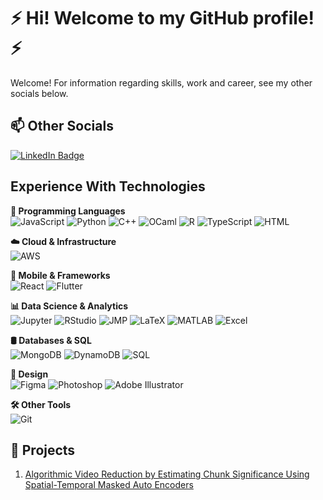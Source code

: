 # ⚡ Hi! Welcome to my GitHub profile! ⚡

Welcome! For information regarding skills, work and career, see my other socials below.

## 📫 Other Socials
[![LinkedIn Badge](https://img.shields.io/badge/LinkedIn-Reshab_Chhabra-blue?style=flat-square&logo=linkedin&logoColor=white&link=https://www.linkedin.com/in/reshab-chhabra/)](https://www.linkedin.com/in/reshab-chhabra/)

## Experience With Technologies
**🚀 Programming Languages**   
![JavaScript](https://img.shields.io/badge/JavaScript-F7DF1E?style=flat&logo=javascript&logoColor=white)
![Python](https://img.shields.io/badge/Python-3776AB?style=flat&logo=python&logoColor=white)
![C++](https://img.shields.io/badge/C++-00599C?style=flat&logo=c%2B%2B&logoColor=white)
![OCaml](https://img.shields.io/badge/OCaml-EC6813?style=flat&logo=ocaml&logoColor=white)
![R](https://img.shields.io/badge/R-276DC3?style=flat&logo=r&logoColor=white)
![TypeScript](https://img.shields.io/badge/TypeScript-3178C6?style=flat&logo=typescript&logoColor=white)
![HTML](https://img.shields.io/badge/HTML-E34F26?style=flat&logo=html5&logoColor=white)

**☁️ Cloud & Infrastructure**   
![AWS](https://img.shields.io/badge/AWS-232F3E?style=flat&logo=amazon-aws&logoColor=white)

**📱 Mobile & Frameworks**   
![React](https://img.shields.io/badge/React-61DAFB?style=flat&logo=react&logoColor=white)
![Flutter](https://img.shields.io/badge/Flutter-02569B?style=flat&logo=flutter&logoColor=white)

**📊 Data Science & Analytics**   
![Jupyter](https://img.shields.io/badge/Jupyter-F37626?style=flat&logo=jupyter&logoColor=white)
![RStudio](https://img.shields.io/badge/RStudio-75AADB?style=flat&logo=rstudio&logoColor=white)
![JMP](https://img.shields.io/badge/JMP-B31732?style=flat&logo=sas&logoColor=white)
![LaTeX](https://img.shields.io/badge/LaTeX-008080?style=flat&logo=latex&logoColor=white)
![MATLAB](https://img.shields.io/badge/MATLAB-0076A8?style=flat&logo=mathworks&logoColor=white)
![Excel](https://img.shields.io/badge/Excel-217346?style=flat&logo=microsoft-excel&logoColor=white)

**🛢️ Databases & SQL**   
![MongoDB](https://img.shields.io/badge/MongoDB-47A248?style=flat&logo=mongodb&logoColor=white)
![DynamoDB](https://img.shields.io/badge/DynamoDB-4053D6?style=flat&logo=amazon-dynamodb&logoColor=white)
![SQL](https://img.shields.io/badge/SQL-336791?style=flat&logo=postgresql&logoColor=white)

**🎨 Design**   
![Figma](https://img.shields.io/badge/Figma-F24E1E?style=flat&logo=figma&logoColor=white) 
![Photoshop](https://img.shields.io/badge/Photoshop-31A8FF?style=flat&logo=adobe-photoshop&logoColor=white)
![Adobe Illustrator](https://img.shields.io/badge/Adobe%20Illustrator-FF9A00?style=flat&logo=adobe-illustrator&logoColor=white) 

**🛠️ Other Tools**   
![Git](https://img.shields.io/badge/Git-F05032?style=flat&logo=git&logoColor=white)

## 📜 Projects
1. [Algorithmic Video Reduction by Estimating Chunk Significance Using Spatial-Temporal Masked Auto Encoders](https://github.com/rechhabra/carv-st-mae)

<!--
**rechhabra/rechhabra** is a ✨ _special_ ✨ repository because its `README.md` (this file) appears on your GitHub profile.

Here are some ideas to get you started:

- 🔭 I’m currently working on ...
- 🌱 I’m currently learning ...
- 👯 I’m looking to collaborate on ...
- 🤔 I’m looking for help with ...
- 💬 Ask me about ...
- 📫 How to reach me: ...
- 😄 Pronouns: ...
- ⚡ Fun fact: ...
-->
